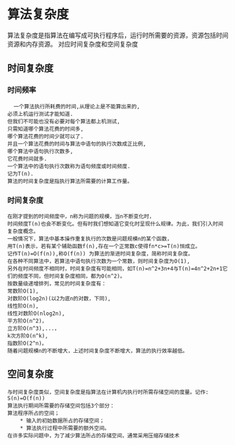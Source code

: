 # 算法复杂度
算法复杂度是指算法在编写成可执行程序后，运行时所需要的资源，资源包括时间资源和内存资源。
对应时间复杂度和空间复杂度

## 时间复杂度

### 时间频率

      一个算法执行所耗费的时间,从理论上是不能算出来的,
    必须上机运行测试才能知道.
    但我们不可能也没有必要对每个算法都上机测试,
    只需知道哪个算法花费的时间多,
    哪个算法花费的时间少就可以了.
    并且一个算法花费的时间与算法中语句的执行次数成正比例,
    哪个算法中语句执行次数多,
    它花费时间就多.
    一个算法中的语句执行次数称为语句频度或时间频度.
    记为T(n).
    算法的时间复杂度是指执行算法所需要的计算工作量。
    
### 时间复杂度

    在刚才提到的时间频度中，n称为问题的规模，当n不断变化时，
    时间频度T(n)也会不断变化。但有时我们想知道它变化时呈现什么规律。为此，我们引入时间复杂度概念。
    一般情况下，算法中基本操作重复执行的次数是问题规模n的某个函数，
    用T(n)表示，若有某个辅助函数f(n),存在一个正常数c使得fn*c>=T(n)恒成立。
    记作T(n)=O(f(n)),称O(f(n)) 为算法的渐进时间复杂度，简称时间复杂度。
    在各种不同算法中，若算法中语句执行次数为一个常数，则时间复杂度为O(1),
    另外在时间频度不相同时，时间复杂度有可能相同，如T(n)=n^2+3n+4与T(n)=4n^2+2n+1它们的频度不同，但时间复杂度相同，都为O(n^2)。
    按数量级递增排列，常见的时间复杂度有：
    常数阶O(1),
    对数阶O(log2n)(以2为底n的对数，下同),
    线性阶O(n),
    线性对数阶O(nlog2n),
    平方阶O(n^2)，
    立方阶O(n^3),...，
    k次方阶O(n^k),
    指数阶O(2^n)。
    随着问题规模n的不断增大，上述时间复杂度不断增大，算法的执行效率越低。

## 空间复杂度

    与时间复杂度类似，空间复杂度是指算法在计算机内执行时所需存储空间的度量。记作:
    S(n)=O(f(n))  
    算法执行期间所需要的存储空间包括3个部分：
    算法程序所占的空间；
        * 输入的初始数据所占的存储空间；
        * 算法执行过程中所需要的额外空间。
    在许多实际问题中，为了减少算法所占的存储空间，通常采用压缩存储技术